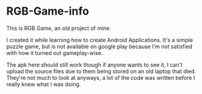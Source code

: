 RGB-Game-info
=============

This is RGB Game, an old project of mine.

I created it while learning how to create Android Applications.  It's a simple puzzle game, but is not available on google play because I'm not satisfied with how it turned out gameplay-wise.

The apk here should still work though if anyone wants to see it, I can't upload the source files due to them being stored on an old laptop that died.  They're not much to look at anyways, a lot of the code was written before I really knew what I was doing.
